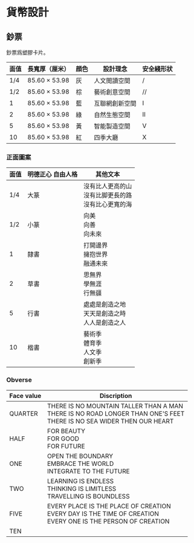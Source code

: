 # 貨幣設計

## 鈔票
鈔票爲塑膠卡片。

|面值|長寬厚（厘米）|顔色|設計理念|安全綫形狀
|-|-|-|-|-
|1/4|85.60 × 53.98|灰|人文閲讀空間|/
|1/2|85.60 × 53.98|棕|藝術創意空間|//
|1|85.60 × 53.98|藍|互聯網創新空間|I
|2|85.60 × 53.98|綠|自然生態空間|II
|5|85.60 × 53.98|黃|智能製造空間|V
|10|85.60 × 53.98|紅|四季大廳|X

### 正面圖案
|面值|明德正心 自由人格|其他文本
|-|-|-
|1/4|大篆|沒有比人更高的山<br>沒有比脚更長的路<br>沒有比心更寬的海
|1/2|小篆|向美<br>向善<br>向未來
|1|隸書|打開邊界<br>擁抱世界<br>融通未來
|2|草書|思無界<br>學無涯<br>行無疆
|5|行書|處處是創造之地<br>天天是創造之時<br>人人是創造之人
|10|楷書|藝術季<br>體育季<br>人文季<br>創新季
### Obverse
|Face value|Discription|
|-|-
|QUARTER|THERE IS NO MOUNTAIN TALLER THAN A MAN<BR>THERE IS NO ROAD LONGER THAN ONE'S FEET<BR>THERE IS NO SEA WIDER THEN OUR HEART
|HALF|FOR BEAUTY<BR>FOR GOOD<BR>FOR FUTURE
|ONE|OPEN THE BOUNDARY<BR>EMBRACE THE WORLD<BR>INTEGRATE TO THE FUTURE
|TWO|LEARNING IS ENDLESS<BR>THINKING IS LIMITLESS<BR>TRAVELLING IS BOUNDLESS
|FIVE|EVERY PLACE IS THE PLACE OF CREATION<BR>EVERY DAY IS THE TIME OF CREATION<BR>EVERY ONE IS THE PERSON OF CREATION
|TEN|
